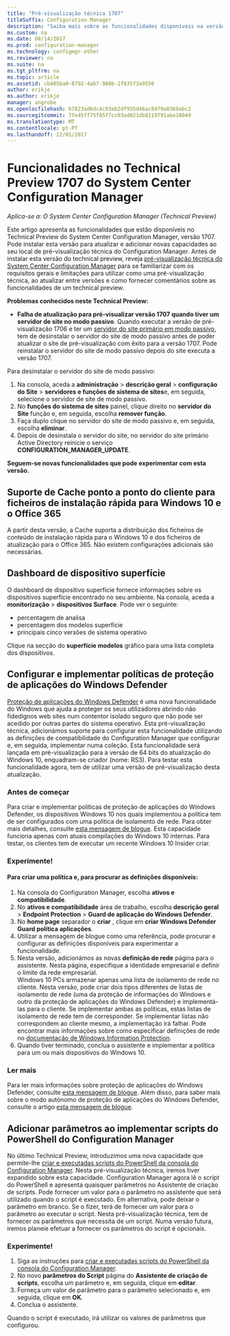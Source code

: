 ```yaml
---
title: "Pré-visualização técnica 1707"
titleSuffix: Configuration Manager
description: "Saiba mais sobre as funcionalidades disponíveis na versão de pré-visualização técnica 1707 para o System Center Configuration Manager."
ms.custom: na
ms.date: 08/14/2017
ms.prod: configuration-manager
ms.technology: configmgr-other
ms.reviewer: na
ms.suite: na
ms.tgt_pltfrm: na
ms.topic: article
ms.assetid: cb405ba0-8792-4ab7-988b-2f835f3a9550
author: erikje
ms.author: erikje
manager: angrobe
ms.openlocfilehash: b7823ad6dc4c93eb2df935d46ac8479a0369abc2
ms.sourcegitcommit: 7fe45ff75f05f7cc03ad021db8119791abe18049
ms.translationtype: MT
ms.contentlocale: pt-PT
ms.lasthandoff: 12/01/2017
---
```

# <a name="capabilities-in-technical-preview-1707-for-system-center-configuration-manager"></a>Funcionalidades no Technical Preview 1707 do System Center Configuration Manager

*Aplica-se a: O System Center Configuration Manager (Technical Preview)*

Este artigo apresenta as funcionalidades que estão disponíveis no Technical Preview do System Center Configuration Manager, versão 1707. Pode instalar esta versão para atualizar e adicionar novas capacidades ao seu local de pré-visualização técnica do Configuration Manager. Antes de instalar esta versão do technical preview, reveja [pré-visualização técnica do System Center Configuration Manager](../../core/get-started/technical-preview.md) para se familiarizar com os requisitos gerais e limitações para utilizar como uma pré-visualização técnica, ao atualizar entre versões e como fornecer comentários sobre as funcionalidades de um technical preview.     


<!--  Known Issues Template   
**Known Issues in this Technical Preview:**
-   **Issue Name**. Details
    Workaround details.
-->

**Problemas conhecidos neste Technical Preview:**
-   **Falha de atualização para pré-visualizar versão 1707 quando tiver um servidor de site no modo passivo**. Quando executar a versão de pré-visualização 1706 e ter um [servidor do site primário em modo passivo](/sccm/core/get-started/capabilities-in-technical-preview-1706#site-server-role-high-availability), tem de desinstalar o servidor do site de modo passivo antes de poder atualizar o site de pré-visualização com êxito para a versão 1707. Pode reinstalar o servidor do site de modo passivo depois do site executa a versão 1707.

  Para desinstalar o servidor do site de modo passivo:
  1. Na consola, aceda a **administração** > **descrição geral** > **configuração do Site** > **servidores e funções de sistema de sites**e, em seguida, selecione o servidor de site de modo passivo.
  2. No **funções do sistema de sites** painel, clique direito no **servidor do Site** função e, em seguida, escolha **remover função**.
  3. Faça duplo clique no servidor do site de modo passivo e, em seguida, escolha **eliminar**.
  4. Depois de desinstala o servidor do site, no servidor do site primário Active Directory reinicie o serviço **CONFIGURATION_MANAGER_UPDATE**.



**Seguem-se novas funcionalidades que pode experimentar com esta versão.**  

<!--  Rough Section Template
##  FEATURE

### Procedure 1
### Try it out!  
 Try to complete the following tasks and then send us **Feedback** from the **Home** tab of the Ribbon to let us know how it worked:
 -  Task 1
 -  Task 2              
-->

## <a name="client-peer-cache-support-for-express-installation-files-for-windows-10-and-office-365"></a>Suporte de Cache ponto a ponto do cliente para ficheiros de instalação rápida para Windows 10 e o Office 365
<!-- 1352486 -->
A partir desta versão, a Cache suporta a distribuição dos ficheiros de conteúdo de instalação rápida para o Windows 10 e dos ficheiros de atualização para o Office 365. Não existem configurações adicionais são necessárias.

## <a name="surface-device-dashboard"></a>Dashboard de dispositivo superfície
<!--1355788-->
O dashboard de dispositivo superfície fornece informações sobre os dispositivos superfície encontrado no seu ambiente. Na consola, aceda a **monitorização** > **dispositivos Surface**. Pode ver o seguinte:
- percentagem de analisa
- percentagem dos modelos superfície
- principais cinco versões de sistema operativo

Clique na secção do **superfície modelos** gráfico para uma lista completa dos dispositivos.  

## <a name="configure-and-deploy-windows-defender-application-guard-policies"></a>Configurar e implementar políticas de proteção de aplicações do Windows Defender
<!-- 1351960 -->

[Proteção de aplicações do Windows Defender](https://blogs.windows.com/msedgedev/2016/09/27/application-guard-microsoft-edge/#XLxEbcpkuKcFebrw.97) é uma nova funcionalidade do Windows que ajuda a proteger os seus utilizadores abrindo não fidedignos web sites num contentor isolado seguro que não pode ser acedido por outras partes do sistema operativo. Esta pré-visualização técnica, adicionámos suporte para configurar esta funcionalidade utilizando as definições de compatibilidade do Configuration Manager que configurar e, em seguida, implementar numa coleção. Esta funcionalidade será lançada em pré-visualização para a versão de 64 bits do atualização do Windows 10, enquadram-se criador (nome: RS3). Para testar esta funcionalidade agora, tem de utilizar uma versão de pré-visualização desta atualização.

### <a name="before-you-start"></a>Antes de começar

Para criar e implementar políticas de proteção de aplicações do Windows Defender, os dispositivos Windows 10 nos quais implementou a política tem de ser configurados com uma política de isolamento de rede. Para obter mais detalhes, consulte [esta mensagem de blogue](https://blogs.windows.com/msedgedev/2016/09/27/application-guard-microsoft-edge/#BmJGKPfSjHHzsMmI.97). Esta capacidade funciona apenas com atuais compilações do Windows 10 internas. Para testar, os clientes tem de executar um recente Windows 10 Insider criar.

### <a name="try-it-out"></a>Experimente!

#### <a name="to-create-a-policy-and-to-browse-the-available-settings"></a>Para criar uma política e, para procurar as definições disponíveis:

1. Na consola do Configuration Manager, escolha **ativos e compatibilidade**.
2. No **ativos e compatibilidade** área de trabalho, escolha **descrição geral** > **Endpoint Protection** > **Guard de aplicação do Windows Defender**.
3. No **home page** separador o **criar** , clique em **criar Windows Defender Guard política aplicações**.
4. Utilizar a mensagem de blogue como uma referência, pode procurar e configurar as definições disponíveis para experimentar a funcionalidade.
5. Nesta versão, adicionámos as novas **definição de rede** página para o assistente. Nesta página, especifique a identidade empresarial e definir o limite da rede empresarial.<br>Windows 10 PCs armazenar apenas uma lista de isolamento de rede no cliente. Nesta versão, pode criar dois tipos diferentes de listas de isolamento de rede (uma da proteção de informações do Windows e outro da proteção de aplicações do Windows Defender) e implementá-las para o cliente. Se implementar ambas as políticas, estas listas de isolamento de rede tem de corresponder. Se implementar listas não correspondem ao cliente mesmo, a implementação irá falhar.
Pode encontrar mais informações sobre como especificar definições de rede no [documentação de Windows Information Protection](https://docs.microsoft.com/windows/threat-protection/windows-information-protection/create-wip-policy-using-sccm).
6. Quando tiver terminado, conclua o assistente e implementar a política para um ou mais dispositivos do Windows 10.

### <a name="further-reading"></a>Ler mais
Para ler mais informações sobre proteção de aplicações do Windows Defender, consulte [esta mensagem de blogue](https://blogs.windows.com/msedgedev/2016/09/27/application-guard-microsoft-edge/#BmJGKPfSjHHzsMmI.97). Além disso, para saber mais sobre o modo autónomo de proteção de aplicações do Windows Defender, consulte o artigo [esta mensagem de blogue](https://techcommunity.microsoft.com/t5/Windows-Insider-Program/Windows-Defender-Application-Guard-Standalone-mode/td-p/66903).

## <a name="add-parameters-when-you-deploy-powershell-scripts-from-configuration-manager"></a>Adicionar parâmetros ao implementar scripts do PowerShell do Configuration Manager

<!-- 1236459 --->

No último Technical Preview, introduzimos uma nova capacidade que permite-lhe [criar e executadas scripts do PowerShell da consola do Configuration Manager](/sccm/core/get-started/capabilities-in-technical-preview-1706#create-and-run-powershell-scripts-from-the-configuration-manager-console).
Nesta pré-visualização técnica, iremos tiver expandido sobre esta capacidade. Configuration Manager agora lê o script do PowerShell e apresenta quaisquer parâmetros no Assistente de criação de scripts. Pode fornecer um valor para o parâmetro no assistente que será utilizado quando o script é executado. Em alternativa, pode deixar o parâmetro em branco. Se o fizer, terá de fornecer um valor para o parâmetro ao executar o script.
Nesta pré-visualização técnica, tem de fornecer os parâmetros que necessita de um script. Numa versão futura, iremos planeie efetuar a fornecer os parâmetros do script é opcionais.

### <a name="try-it-out"></a>Experimente!

1. Siga as instruções para [criar e executadas scripts do PowerShell da consola do Configuration Manager](/sccm/core/get-started/capabilities-in-technical-preview-1706#create-and-run-powershell-scripts-from-the-configuration-manager-console).
2. No novo **parâmetros do Script** página do **Assistente de criação de scripts**, escolha um parâmetro e, em seguida, clique em **editar**.
3. Forneça um valor de parâmetro para o parâmetro selecionado e, em seguida, clique em **OK**.
4. Conclua o assistente.

Quando o script é executado, irá utilizar os valores de parâmetros que configurou.
